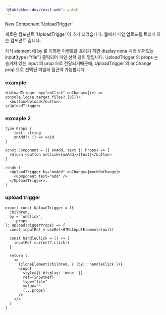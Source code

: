 ```yaml
---
'@toktokhan-dev/react-web': patch
---
```


New Component 'UploadTrigger'

새로운 컴포넌트 'UploadTrigge' 이 추가 되었습니다. 웹에서 파일 업로드를 트리거 하는 컴포넌트 입니다.

자식 element 에 by 로 지정한 이벤트를 트리거 하면 display none 처리 되어있는 input[type="file"] 클릭되어 파일 선택 창이 열립니다.
UploadTrigger 의 props 는 숨겨져 있는 input 의 prop 으로 전달되기때문에,
UploadTrigger 의 onChange prop 으로 선택된 파일에 접근이 가능합니다.

### example

```tsx
<UploadTrigger by="onClick" onChange={(e) => console.log(e.target.files?.[0])}>
  <button>Upload</button>
</UploadTrigger>
```

### exmaple 2

```tsx
type Props {
    text: string
    onAdd?: () => void
}

const Component = ({ onAdd, text }: Props) => {
  return <button onClick={onAdd}>{text}</button>
}

render(
  <UploadTrigger by="onAdd" onChange={mockOnChange}>
    <Component text="add" />
  </UploadTrigger>,
)
```

### upload trigger

```tsx
export const UploadTrigger = ({
  children,
  by = 'onClick',
  ...props
}: UploadTriggerProps) => {
  const inputRef = useRef<HTMLInputElement>(null)

  const handleClick = () => {
    inputRef.current?.click()
  }

  return (
    <>
      {cloneElement(children, { [by]: handleClick })}
      <input
        style={{ display: 'none' }}
        ref={inputRef}
        type="file"
        value=""
        {...props}
      />
    </>
  )
}
```
